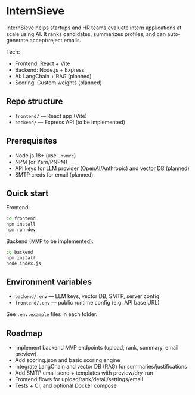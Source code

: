 # InternSieve

InternSieve helps startups and HR teams evaluate intern applications at scale using AI. It ranks candidates, summarizes profiles, and can auto-generate accept/reject emails.

Tech:
- Frontend: React + Vite
- Backend: Node.js + Express
- AI: LangChain + RAG (planned)
- Scoring: Custom weights (planned)

## Repo structure
- `frontend/` — React app (Vite)
- `backend/` — Express API (to be implemented)

## Prerequisites
- Node.js 18+ (use `.nvmrc`)
- NPM (or Yarn/PNPM)
- API keys for LLM provider (OpenAI/Anthropic) and vector DB (planned)
- SMTP creds for email (planned)

## Quick start
Frontend:
```bash
cd frontend
npm install
npm run dev
```

Backend (MVP to be implemented):
```bash
cd backend
npm install
node index.js
```

## Environment variables
- `backend/.env` — LLM keys, vector DB, SMTP, server config
- `frontend/.env` — public runtime config (e.g. API base URL)

See `.env.example` files in each folder.

## Roadmap
- Implement backend MVP endpoints (upload, rank, summary, email preview)
- Add scoring.json and basic scoring engine
- Integrate LangChain and vector DB (RAG) for summaries/justifications
- Add SMTP email send + templates with preview/dry-run
- Frontend flows for upload/rank/detail/settings/email
- Tests + CI, and optional Docker compose
